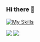 ### Hi there 👋

[![My Skills](https://skillicons.dev/icons?i=nextjs,react,gcp,firebase,react,gcp&perline=6)](https://skillicons.dev)

<!--
**ninomiyadaisuke/ninomiyadaisuke** is a ✨ _special_ ✨ repository because its `README.md` (this file) appears on your GitHub profile.

Here are some ideas to get you started:

- 🔭 I’m currently working on ...
- 🌱 I’m currently learning ...
- 👯 I’m looking to collaborate on ...
- 🤔 I’m looking for help with ...
- 💬 Ask me about ...
- 📫 How to reach me: ...
- 😄 Pronouns: ...
- ⚡ Fun fact: ...
-->
<a href="https://github.com/ninomiyadaisuke">
  <img align="left" src="https://github-readme-stats.vercel.app/api?username=ninomiyadaisuke&count_private=true&show_icons=true" />
</a>
<a href="https://github.com/ninomiyadaisuke">
  <img align="left" src="https://github-readme-stats.vercel.app/api/top-langs/?username=ninomiyadaisuke" />
</a>

